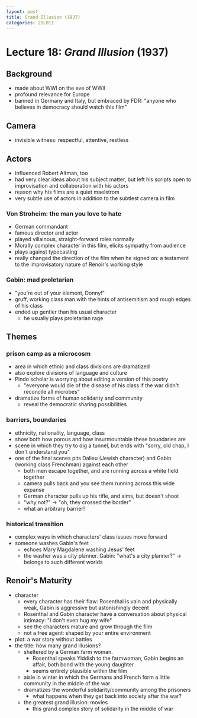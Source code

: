 ```yaml
---
layout: post
title: Grand Illusion (1937)
categories: 21L011
---
```


# Lecture 18: _Grand Illusion_ (1937)

## Background
- made about WWI on the eve of WWII
- profound relevance for Europe
- banned in Germany and Italy, but embraced by FDR: "anyone who believes in democracy should watch this film"

## Camera
- invisible witness: respectful, attentive, restless

## Actors
- influenced Robert Altman, too
- had very clear ideas about his subject matter, but left his scripts open to improvisation and collaboration with his actors
- reason why his films are a quiet maelstrom
- very subtle use of actors in addition to the subtlest camera in film
### Von Stroheim: the man you love to hate
- German commandant
- famous director and actor
- played villainous, straight-forward roles normally
- Morally complex character in this film, elicits sympathy from audience
- plays against typecasting
- really changed the direction of the film when he signed on: a testament to the improvisatory nature of Renoir's working style
### Gabin: mad proletarian
- "you're out of your element, Donny!"
- gruff, working class man with the hints of antisemitism and rough edges of his class
- ended up gentler than his usual character
	- he usually plays proletarian rage

## Themes
### prison camp as a microcosm
- area in which ethnic and class divisions are dramatized
- also explore divisions of language and culture
- Pindo scholar is worrying about editing a version of this poetry
	- "everyone would die of the disease of his class if the war didn't reconcile all microbes"
- dramatize forms of human solidarity and community
	- reveal the democratic sharing possibilities

### barriers, boundaries
- ethnicity, nationality, language, class
- show both how porous and how insurmountable these boundaries are
- scene in which they try to dig a tunnel, but ends with "sorry, old chap, I don't understand you"
- one of the final scenes pits Dalieu (Jewish character) and Gabin (working class Frenchman) against each other
	- both men escape together, and are running across a white field together
	- camera pulls back and you see them running across this wide expanse
	- German character pulls up his rifle, and aims, but doesn't shoot
	- "why not?" -> "oh, they crossed the border"
	- what an arbitrary barrier!

### historical transition
- complex ways in which characters' class issues move forward
- someone washes Gabin's feet
	- echoes Mary Magdalene washing Jesus' feet
	- the washer was a city planner. Gabin: "what's a city planner?" -> belongs to such different worlds

## Renoir's Maturity
- character
	- every character has their flaw: Rosenthal is vain and physically weak, Gabin is aggressive but astonishingly decent
	- Rosenthal and Gabin character have a conversation about physical intimacy: "I don't even hug my wife"
	- see the characters mature and grow through the film
	- not a free agent: shaped by your entire environment
- plot: a war story without battles
- the title: how many grand illusions?
	- sheltered by a German farm woman.
		- Rosenthal speaks Yiddish to the farmwoman, Gabin begins an affair, both bond with the young daughter
		- seems entirely plausible within the film
	- aisle in winter in which the Germans and French form a little community in the middle of the war
	- dramatizes the wonderful solidarity/community among the prisoners
		- what happens when they get back into society after the war?
	- the greatest grand illusion: movies
		- this grand complex story of solidarity in the middle of war
